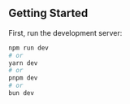 
## Getting Started

First, run the development server:

```bash
npm run dev
# or
yarn dev
# or
pnpm dev
# or
bun dev
```




